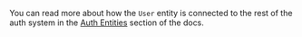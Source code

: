 You can read more about how the `User` entity is connected to the rest of the auth system in the [Auth Entities](./entities) section of the docs.
